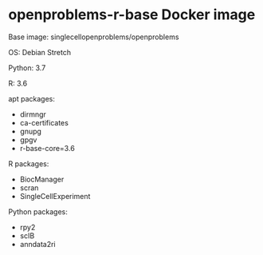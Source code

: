 # openproblems-r-base Docker image

Base image: singlecellopenproblems/openproblems

OS: Debian Stretch

Python: 3.7

R: 3.6

apt packages:

* dirmngr
* ca-certificates
* gnupg
* gpgv
* r-base-core=3.6

R packages:

* BiocManager
* scran
* SingleCellExperiment

Python packages:

* rpy2
* scIB
* anndata2ri
